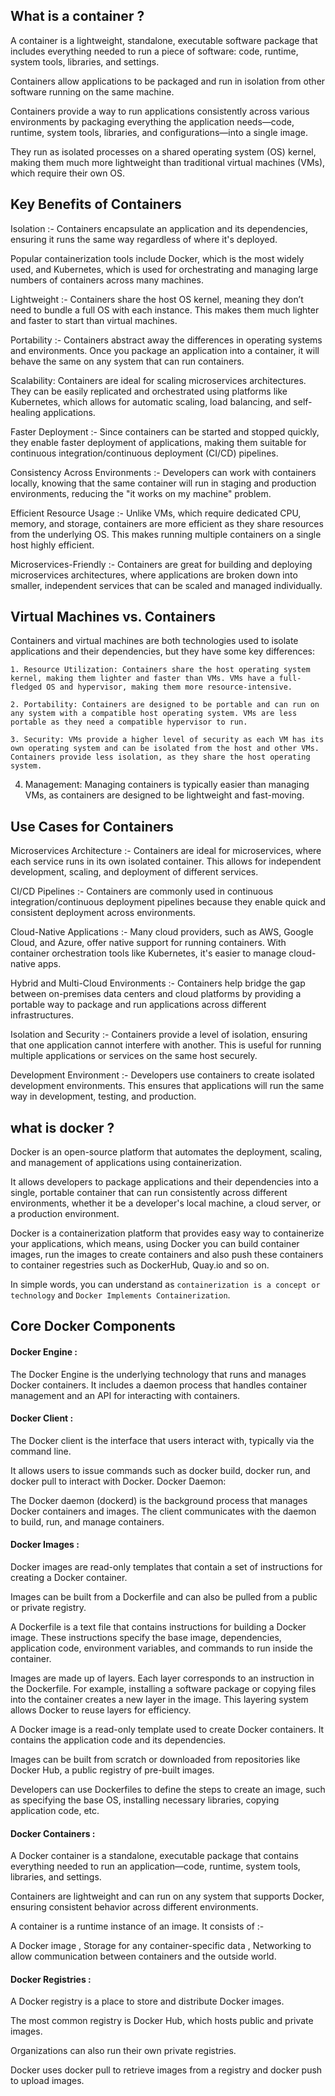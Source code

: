 ## What is a container ?


A container is a lightweight, standalone, executable software package that includes everything needed to run a piece of software: code, runtime, system tools, libraries, and settings. 

Containers allow applications to be packaged and run in isolation from other software running on the same machine.

Containers provide a way to run applications consistently across various environments by packaging everything the application needs—code, runtime, system tools, libraries, and configurations—into a single image. 

They run as isolated processes on a shared operating system (OS) kernel, making them much more lightweight than traditional virtual machines (VMs), which require their own OS.

## Key Benefits of Containers


Isolation :- Containers encapsulate an application and its dependencies, ensuring it runs the same way regardless of where it's deployed.

Popular containerization tools include Docker, which is the most widely used, and Kubernetes, which is used for orchestrating and managing large numbers of containers across many machines.

Lightweight :- Containers share the host OS kernel, meaning they don’t need to bundle a full OS with each instance. This makes them much lighter and faster to start than virtual machines.

Portability :- Containers abstract away the differences in operating systems and environments. Once you package an application into a container, it will behave the same on any system that can run containers.

Scalability: Containers are ideal for scaling microservices architectures. They can be easily replicated and orchestrated using platforms like Kubernetes, which allows for automatic scaling, load balancing, and self-healing applications.

Faster Deployment :- Since containers can be started and stopped quickly, they enable faster deployment of applications, making them suitable for continuous integration/continuous deployment (CI/CD) pipelines.

Consistency Across Environments :- Developers can work with containers locally, knowing that the same container will run in staging and production environments, reducing the "it works on my machine" problem.

Efficient Resource Usage :- Unlike VMs, which require dedicated CPU, memory, and storage, containers are more efficient as they share resources from the underlying OS. This makes running multiple containers on a single host highly efficient.

Microservices-Friendly :- Containers are great for building and deploying microservices architectures, where applications are broken down into smaller, independent services that can be scaled and managed individually.


## Virtual Machines vs. Containers


Containers and virtual machines are both technologies used to isolate applications and their dependencies, but they have some key differences:

    1. Resource Utilization: Containers share the host operating system kernel, making them lighter and faster than VMs. VMs have a full-fledged OS and hypervisor, making them more resource-intensive.

    2. Portability: Containers are designed to be portable and can run on any system with a compatible host operating system. VMs are less portable as they need a compatible hypervisor to run.

    3. Security: VMs provide a higher level of security as each VM has its own operating system and can be isolated from the host and other VMs. Containers provide less isolation, as they share the host operating system.

   4.  Management: Managing containers is typically easier than managing VMs, as containers are designed to be lightweight and fast-moving.



## Use Cases for Containers


Microservices Architecture :- Containers are ideal for microservices, where each service runs in its own isolated container. This allows for independent development, scaling, and deployment of different services.

CI/CD Pipelines :- Containers are commonly used in continuous integration/continuous deployment pipelines because they enable quick and consistent deployment across environments.

Cloud-Native Applications :- Many cloud providers, such as AWS, Google Cloud, and Azure, offer native support for running containers. With container orchestration tools like Kubernetes, it's easier to manage cloud-native apps.

Hybrid and Multi-Cloud Environments :- Containers help bridge the gap between on-premises data centers and cloud platforms by providing a portable way to package and run applications across different infrastructures.

Isolation and Security :- Containers provide a level of isolation, ensuring that one application cannot interfere with another. This is useful for running multiple applications or services on the same host securely.

Development Environment :- Developers use containers to create isolated development environments. This ensures that applications will run the same way in development, testing, and production.



## what is docker ?


Docker is an open-source platform that automates the deployment, scaling, and management of applications using containerization. 

It allows developers to package applications and their dependencies into a single, portable container that can run consistently across different environments, whether it be a developer's local machine, a cloud server, or a production environment.

Docker is a containerization platform that provides easy way to containerize your applications, which means, using Docker you can build container images, run the images to create containers and also push these containers to container regestries such as DockerHub, Quay.io and so on.

In simple words, you can understand as `containerization is a concept or technology` and `Docker Implements Containerization`.



## Core Docker Components

#### Docker Engine :


The Docker Engine is the underlying technology that runs and manages Docker containers. It includes a daemon process that handles container management and an API for interacting with containers.


#### Docker Client :

The Docker client is the interface that users interact with, typically via the command line. 

It allows users to issue commands such as docker build, docker run, and docker pull to interact with Docker.
Docker Daemon:

The Docker daemon (dockerd) is the background process that manages Docker containers and images. The client communicates with the daemon to build, run, and manage containers.

#### Docker Images :

Docker images are read-only templates that contain a set of instructions for creating a Docker container. 

Images can be built from a Dockerfile and can also be pulled from a public or private registry.

A Dockerfile is a text file that contains instructions for building a Docker image. These instructions specify the base image, dependencies, application code, environment variables, and commands to run inside the container.

Images are made up of layers. Each layer corresponds to an instruction in the Dockerfile. For example, installing a software package or copying files into the container creates a new layer in the image. This layering system allows Docker to reuse layers for efficiency.

A Docker image is a read-only template used to create Docker containers. It contains the application code and its dependencies.

Images can be built from scratch or downloaded from repositories like Docker Hub, a public registry of pre-built images.

Developers can use Dockerfiles to define the steps to create an image, such as specifying the base OS, installing necessary libraries, copying application code, etc.

#### Docker Containers :

A Docker container is a standalone, executable package that contains everything needed to run an application—code, runtime, system tools, libraries, and settings.

Containers are lightweight and can run on any system that supports Docker, ensuring consistent behavior across different environments.

A container is a runtime instance of an image. It consists of :-

A Docker image , Storage for any container-specific data , Networking to allow communication between containers and the outside world.

#### Docker Registries :

A Docker registry is a place to store and distribute Docker images. 

The most common registry is Docker Hub, which hosts public and private images.

Organizations can also run their own private registries.

Docker uses docker pull to retrieve images from a registry and docker push to upload images.
